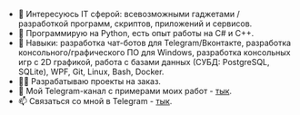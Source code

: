 - 👀 Интересуюсь IT сферой: всевозможными гаджетами / разработкой программ, скриптов, приложений и сервисов.
- 🦾 Программирую на Python, есть опыт работы на C# и C++.
- 🎯 Навыки: разработка чат-ботов для Telegram/Вконтакте, разработка консольного/графического ПО для Windows, разработка консольных игр с 2D графикой, работа с базами данных (СУБД: PostgreSQL, SQLite), WPF, Git, Linux, Bash, Docker.
- 👨‍💻 Разрабатываю проекты на заказ.
- 📡 Мой Telegram-канал c примерами моих работ - [тык](https://t.me/ex0d2s_projects).
- 📫 Связаться со мной в Telegram - [тык](https://t.me/ex0d2s).
